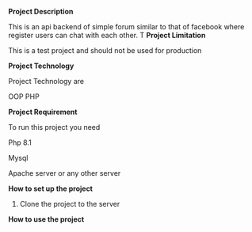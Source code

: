 **Project Description**

This is an api backend of simple forum similar to that of facebook where register users can chat with each other. T
**Project Limitation**

This is a test project and should not be used for production

**Project Technology**

Project Technology are

OOP PHP


**Project Requirement**

To run this project you need

Php 8.1

Mysql

Apache server or any other server

**How to set up the project**

1. Clone the project to the server

**How to use the project**

